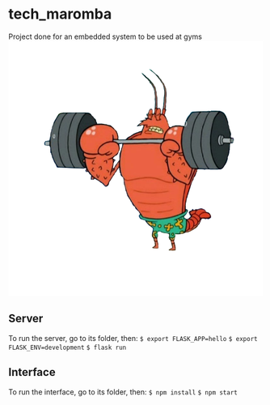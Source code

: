 # tech_maromba

Project done for an embedded system to be used at gyms
![Larry lagosta](./larry_lagosta.png)

## Server

To run the server, go to its folder, then:
`$ export FLASK_APP=hello`
`$ export FLASK_ENV=development`
`$ flask run`

## Interface

To run the interface, go to its folder, then:
`$ npm install`
`$ npm start`
